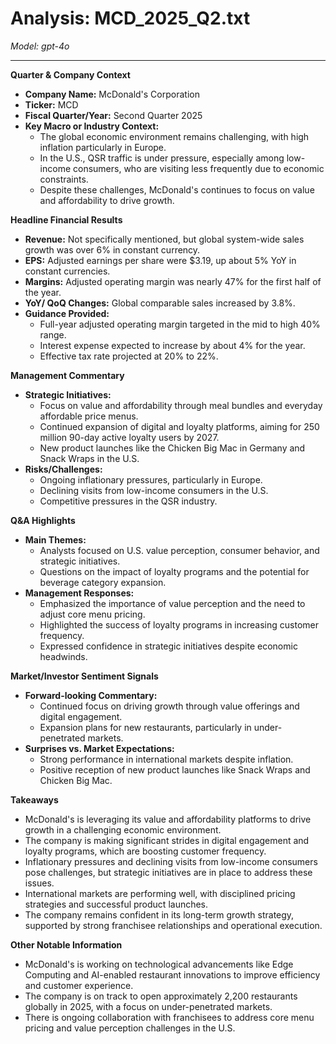 # Analysis: MCD_2025_Q2.txt

*Model: gpt-4o*

---

**Quarter & Company Context**

- **Company Name:** McDonald's Corporation
- **Ticker:** MCD
- **Fiscal Quarter/Year:** Second Quarter 2025
- **Key Macro or Industry Context:**
  - The global economic environment remains challenging, with high inflation particularly in Europe.
  - In the U.S., QSR traffic is under pressure, especially among low-income consumers, who are visiting less frequently due to economic constraints.
  - Despite these challenges, McDonald's continues to focus on value and affordability to drive growth.

**Headline Financial Results**

- **Revenue:** Not specifically mentioned, but global system-wide sales growth was over 6% in constant currency.
- **EPS:** Adjusted earnings per share were $3.19, up about 5% YoY in constant currencies.
- **Margins:** Adjusted operating margin was nearly 47% for the first half of the year.
- **YoY/ QoQ Changes:** Global comparable sales increased by 3.8%.
- **Guidance Provided:**
  - Full-year adjusted operating margin targeted in the mid to high 40% range.
  - Interest expense expected to increase by about 4% for the year.
  - Effective tax rate projected at 20% to 22%.

**Management Commentary**

- **Strategic Initiatives:**
  - Focus on value and affordability through meal bundles and everyday affordable price menus.
  - Continued expansion of digital and loyalty platforms, aiming for 250 million 90-day active loyalty users by 2027.
  - New product launches like the Chicken Big Mac in Germany and Snack Wraps in the U.S.
- **Risks/Challenges:**
  - Ongoing inflationary pressures, particularly in Europe.
  - Declining visits from low-income consumers in the U.S.
  - Competitive pressures in the QSR industry.

**Q&A Highlights**

- **Main Themes:**
  - Analysts focused on U.S. value perception, consumer behavior, and strategic initiatives.
  - Questions on the impact of loyalty programs and the potential for beverage category expansion.
- **Management Responses:**
  - Emphasized the importance of value perception and the need to adjust core menu pricing.
  - Highlighted the success of loyalty programs in increasing customer frequency.
  - Expressed confidence in strategic initiatives despite economic headwinds.

**Market/Investor Sentiment Signals**

- **Forward-looking Commentary:**
  - Continued focus on driving growth through value offerings and digital engagement.
  - Expansion plans for new restaurants, particularly in under-penetrated markets.
- **Surprises vs. Market Expectations:**
  - Strong performance in international markets despite inflation.
  - Positive reception of new product launches like Snack Wraps and Chicken Big Mac.

**Takeaways**

- McDonald's is leveraging its value and affordability platforms to drive growth in a challenging economic environment.
- The company is making significant strides in digital engagement and loyalty programs, which are boosting customer frequency.
- Inflationary pressures and declining visits from low-income consumers pose challenges, but strategic initiatives are in place to address these issues.
- International markets are performing well, with disciplined pricing strategies and successful product launches.
- The company remains confident in its long-term growth strategy, supported by strong franchisee relationships and operational execution.

**Other Notable Information**

- McDonald's is working on technological advancements like Edge Computing and AI-enabled restaurant innovations to improve efficiency and customer experience.
- The company is on track to open approximately 2,200 restaurants globally in 2025, with a focus on under-penetrated markets.
- There is ongoing collaboration with franchisees to address core menu pricing and value perception challenges in the U.S.